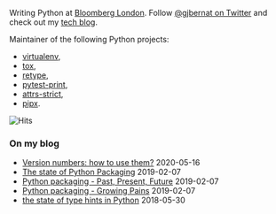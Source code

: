 Writing Python at [Bloomberg London](https://github.com/bloomberg). Follow [@gjbernat on Twitter](https://twitter.com/gjbernat) and check out my [tech blog](https://www.bernat.tech).

Maintainer of the following Python projects:
- [virtualenv](https://github.com/pypa/virtualenv),
- [tox](https://github.com/tox-dev/tox),
- [retype](https://github.com/ambv/retype),
- [pytest-print](https://github.com/gaborbernat/pytest-print),
- [attrs-strict](https://github.com/bloomberg/attrs-strict),
- [pipx](https://github.com/pipxproject/pipx).

![Hits](https://hitcounter.pythonanywhere.com/count/tag.svg?url=https%3A%2F%2Fgithub.com%2Fgaborbernat%2Fgaborbernat)

### On my blog
* [Version numbers: how to use them?](https://www.bernat.tech/version-numbers/) 2020-05-16
* [The state of Python Packaging](https://www.bernat.tech/pep-517-and-python-packaging/) 2019-02-07
* [Python packaging - Past, Present, Future](https://www.bernat.tech/pep-517-518/) 2019-02-07
* [Python packaging - Growing Pains](https://www.bernat.tech/growing-pain/) 2019-02-07
* [the state of type hints in Python](https://www.bernat.tech/the-state-of-type-hints-in-python/) 2018-05-30

